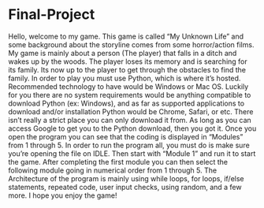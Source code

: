 # Final-Project
Hello, welcome to my game. This game is called “My Unknown Life” and some background about the storyline comes from some 
horror/action films. My game is mainly about a person (The player) that falls in a ditch and wakes up by the woods. The player 
loses its memory and is searching for its family. Its now up to the player to get through the obstacles to find the family. In 
order to play you must use Python, which is where it’s hosted. Recommended technology to have would be Windows or Mac OS. 
Luckily for you there are no system requirements would be anything compatible to download Python (ex: Windows), and as far as 
supported applications to download and/or installation Python would be Chrome, Safari, or etc. There isn’t really a strict 
place you can only download it from. As long as you can access Google to get you to the Python download, then you got it. 
Once you open the program you can see that the coding is displayed in “Modules” from 1 through 5. In order to run the program 
all, you must do is make sure you’re opening the file on IDLE. Then start with “Module 1” and run it to start the game. After 
completing the first module you can then select the following module going in numerical order from 1 through 5. The 
Architecture of the program is mainly using while loops, for loops, if/else statements, repeated code, user input checks, 
using random, and a few more. I hope you enjoy the game!

